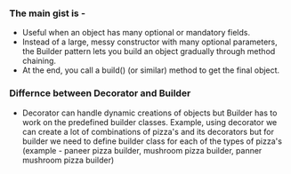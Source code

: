 ### The main gist is - 

- Useful when an object has many optional or mandatory fields.
- Instead of a large, messy constructor with many optional parameters, the Builder pattern lets you build an object gradually through method chaining.
- At the end, you call a build() (or similar) method to get the final object.

### Differnce between Decorator and Builder

- Decorator can handle dynamic creations of objects but Builder has to work on the predefined builder classes. Example, using decorator we can create a lot of combinations of pizza's and its decorators but for builder we need to define builder class for each of the types of pizza's (example - paneer pizza builder, mushroom pizza builder, panner mushroom pizza builder)
